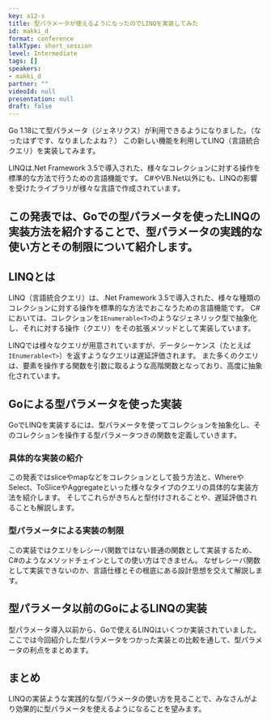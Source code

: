 ```yaml
---
key: a12-s
title: 型パラメータが使えるようになったのでLINQを実装してみた
id: makki_d
format: conference
talkType: short_session
level: Intermediate
tags: []
speakers:
- makki_d
partner: ""
videoId: null
presentation: null
draft: false
---
```

Go 1.18にて型パラメータ（ジェネリクス）が利用できるようになりました。（なったはずです、なりましたよね？）
この新しい機能を利用してLINQ（言語統合クエリ）を実装してみます。

LINQは.Net Framework 3.5で導入された、様々なコレクションに対する操作を標準的な方法で行うための言語機能です。
C#やVB.Net以外にも、LINQの影響を受けたライブラリが様々な言語で作成されています。

この発表では、Goでの型パラメータを使ったLINQの実装方法を紹介することで、型パラメータの実践的な使い方とその制限について紹介します。
---
## LINQとは

LINQ（言語統合クエリ）は、.Net Framework 3.5で導入された、様々な種類のコレクションに対する操作を標準的な方法でおこなうための言語機能です。
C#においては、コレクションを`IEnumerable<T>`のようなジェネリック型で抽象化し、それに対する操作（クエリ）をその拡張メソッドとして実装しています。

LINQでは様々なクエリが用意されていますが、データシーケンス（たとえば`IEnumerable<T>`）を返すようなクエリは遅延評価されます。
また多くのクエリは、要素を操作する関数を引数に取るような高階関数となっており、高度に抽象化されています。

## Goによる型パラメータを使った実装

GoでLINQを実装するには、型パラメータを使ってコレクションを抽象化し、そのコレクションを操作する型パラメータつきの関数を定義していきます。

### 具体的な実装の紹介

この発表ではsliceやmapなどをコレクションとして扱う方法と、WhereやSelect、ToSliceやAggregateといった様々なタイプのクエリの具体的な実装方法を紹介します。
そしてこれらがきちんと型付けされることや、遅延評価されることも解説します。

### 型パラメータによる実装の制限

この実装ではクエリをレシーバ関数ではない普通の関数として実装するため、C#のようなメソッドチェインとしての使い方はできません。
なぜレシーバ関数として実装できないのか、言語仕様とその根底にある設計思想を交えて解説します。

## 型パラメータ以前のGoによるLINQの実装

型パラメータ導入以前から、Goで使えるLINQはいくつか実装されていました。
ここでは今回紹介した型パラメータをつかった実装との比較を通して、型パラメータの利点をまとめます。

## まとめ

LINQの実装ような実践的な型パラメータの使い方を見ることで、みなさんがより効果的に型パラメータを使えるようになることを望みます。
